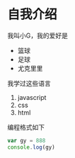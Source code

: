 # 自我介绍

我叫小G，我的爱好是

* 篮球
* 足球
* 尤克里里

我学过这些语言
1. javascript
2. css
3. html

编程格式如下

```javascript
var gy = 888
console.log(gy)
```
